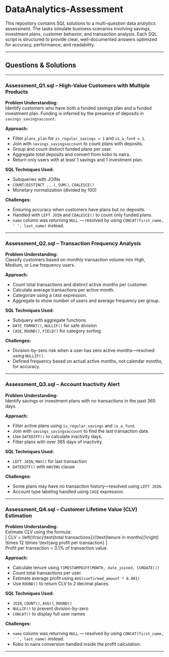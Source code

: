 # DataAnalytics-Assessment

This repository contains SQL solutions to a multi-question data analytics assessment. The tasks simulate business scenarios involving savings, investment plans, customer behavior, and transaction analysis. Each SQL script is structured to provide clear, well-documented answers optimized for accuracy, performance, and readability.

---

## Questions & Solutions

---

### Assessment_Q1.sql – High-Value Customers with Multiple Products

**Problem Understanding:**  
Identify customers who have both a funded savings plan and a funded investment plan. Funding is inferred by the presence of deposits in `savings_savingsaccount`.

**Approach:**  
- Filter `plans_plan` for `is_regular_savings = 1` and `is_a_fund = 1`.
- Join with `savings_savingsaccount` to count plans with deposits.
- Group and count distinct funded plans per user.
- Aggregate total deposits and convert from kobo to naira.
- Return only users with at least 1 savings and 1 investment plan.

**SQL Techniques Used:**  
- Subqueries with JOINs  
- `COUNT(DISTINCT ...)`, `SUM()`, `COALESCE()`  
- Monetary normalization (divided by 100)  

**Challenges:**  
- Ensuring accuracy when customers have plans but no deposits.  
- Handled with `LEFT JOIN` and `COALESCE()` to count only funded plans.
- `name` column was returning `NULL` — resolved by using `CONCAT(first_name, ' ', last_name)` instead.

---

### Assessment_Q2.sql – Transaction Frequency Analysis

**Problem Understanding:**  
Classify customers based on monthly transaction volume into High, Medium, or Low frequency users.

**Approach:**  
- Count total transactions and distinct active months per customer.
- Calculate average transactions per active month.
- Categorize using a `CASE` expression.
- Aggregate to show number of users and average frequency per group.

**SQL Techniques Used:**  
- Subquery with aggregate functions  
- `DATE_FORMAT()`, `NULLIF()` for safe division  
- `CASE`, `ROUND()`, `FIELD()` for category sorting  

**Challenges:**  
- Division-by-zero risk when a user has zero active months—resolved using `NULLIF()`.  
- Defined frequency based on actual active months, not calendar months, for accuracy.

---

### Assessment_Q3.sql – Account Inactivity Alert

**Problem Understanding:**  
Identify savings or investment plans with no transactions in the past 365 days.

**Approach:**  
- Filter active plans using `is_regular_savings` and `is_a_fund`.
- Join with `savings_savingsaccount` to find the last transaction date.
- Use `DATEDIFF()` to calculate inactivity days.
- Filter plans with over 365 days of inactivity.

**SQL Techniques Used:**  
- `LEFT JOIN`, `MAX()` for last transaction  
- `DATEDIFF()` with `HAVING` clause  

**Challenges:**  
- Some plans may have no transaction history—resolved using `LEFT JOIN`.  
- Account type labeling handled using `CASE` expression.

---

### Assessment_Q4.sql – Customer Lifetime Value (CLV) Estimation

**Problem Understanding:**  
Estimate CLV using the formula:  
\[
CLV = \left(\frac{\text{total transactions}}{\text{tenure in months}}\right) \times 12 \times \text{avg profit per transaction}
\]  
Profit per transaction = 0.1% of transaction value.

**Approach:**  
- Calculate tenure using `TIMESTAMPDIFF(MONTH, date_joined, CURDATE())`
- Count total transactions per user.
- Estimate average profit using `AVG(confirmed_amount * 0.001)`
- Use `ROUND()` to return CLV to 2 decimal places.

**SQL Techniques Used:**  
- `JOIN`, `COUNT()`, `AVG()`, `ROUND()`  
- `NULLIF()` to prevent division-by-zero  
- `CONCAT()` to display full user names

**Challenges:**  
- `name` column was returning `NULL` — resolved by using `CONCAT(first_name, ' ', last_name)` instead.  
- Kobo to naira conversion handled inside the profit calculation.

---

